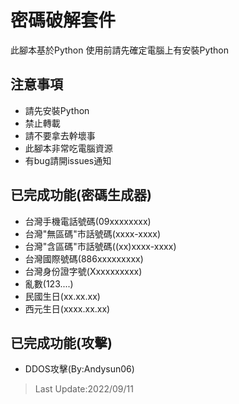 # 密碼破解套件
此腳本基於Python 使用前請先確定電腦上有安裝Python

## 注意事項
- 請先安裝Python
- 禁止轉載
- 請不要拿去幹壞事
- 此腳本非常吃電腦資源
- 有bug請開issues通知

## 已完成功能(密碼生成器)
- 台灣手機電話號碼(09xxxxxxxx) 
- 台灣"無區碼"市話號碼(xxxx-xxxx) 
- 台灣"含區碼"市話號碼((xx)xxxx-xxxx)
- 台灣國際號碼(886xxxxxxxxx) 
- 台灣身份證字號(Xxxxxxxxxx)
- 亂數(123....) 
- 民國生日(xx.xx.xx) 
- 西元生日(xxxx.xx.xx) 

## 已完成功能(攻擊)
- DDOS攻擊(By:Andysun06)


> Last Update:2022/09/11
